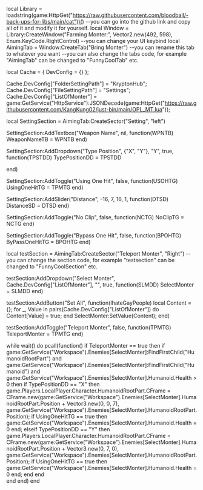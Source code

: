 local Library = loadstring(game:HttpGet("https://raw.githubusercontent.com/bloodball/-back-ups-for-libs/main/cat"))() --you can go into the github link and copy all of it and modify it for yourself.
local Window = Library:CreateWindow("Farming Monter:", Vector2.new(492, 598), Enum.KeyCode.RightControl) --you can change your UI keybind
local AimingTab = Window:CreateTab("Bring Monter") --you can rename this tab to whatever you want --you can also change the tabs code, for example "AimingTab" can be changed to "FunnyCoolTab" etc.

local Cache = { DevConfig = {} };

Cache.DevConfig["FolderSettingPath"] = "KryptonHub";
Cache.DevConfig["FileSettingPath"] = "Settings";
Cache.DevConfig["ListOfMonter"] = game:GetService("HttpService"):JSONDecode(game:HttpGet("https://raw.githubusercontent.com/KangKung02/just-bin/main/OPL_MT.lua"));

local SettingSection = AimingTab:CreateSector("Setting", "left")

SettingSection:AddTextbox("Weapon Name", nil, function(WPNTB)
    WeaponNameTB = WPNTB
end)


SettingSection:AddDropdown("Type Position", {"X", "Y"}, "Y", true, function(TPSTDD)
    TypePositionDD = TPSTDD

end)

SettingSection:AddToggle("Using One Hit", false, function(USOHTG)
    UsingOneHitTG = TPMTG
end)

SettingSection:AddSlider("Distance", -16, 7, 16, 1, function(DTSD)
    DistanceSD = DTSD
end)

SettingSection:AddToggle("No Clip", false, function(NCTG)
    NoClipTG = NCTG
end)

SettingSection:AddToggle("Bypass One Hit", false, function(BPOHTG)
    ByPassOneHitTG = BPOHTG
end)

local testSection = AimingTab:CreateSector("Teleport Monter", "Right")  --you can  change the section code, for example "testsection" can be changed to "FunnyCoolSection" etc.

testSection:AddDropdown("Select Monter", Cache.DevConfig["ListOfMonter"], "", true, function(SLMDD)
SelectMonter = SLMDD
end)

testSection:AddButton("Set All", function(IhateGayPeople)
    local Content = {};
    for _, Value in pairs(Cache.DevConfig["ListOfMonter"]) do
        Content[Value] = true;
    end
    SelectMonter:SetValue(Content);
end)

testSection:AddToggle("Teleport Monter", false, function(TPMTG)
    TeleportMonter = TPMTG
end)

while wait() do
	pcall(function()
		if TeleportMonter == true then
			if game:GetService("Workspace").Enemies[SelectMonter]:FindFirstChild("HumanoidRootPart") and game:GetService("Workspace").Enemies[SelectMonter]:FindFirstChild("Humanoid") and game:GetService("Workspace").Enemies[SelectMonter].Humanoid.Health > 0 then
				if TypePositionDD == "X" then
					game.Players.LocalPlayer.Character.HumanoidRootPart.CFrame = CFrame.new(game:GetService("Workspace").Enemies[SelectMonter].HumanoidRootPart.Position + Vector3.new(0, 0, 7), game:GetService("Workspace").Enemies[SelectMonter].HumanoidRootPart.Position);
					if UsingOneHitTG == true then game:GetService("Workspace").Enemies[SelectMonter].Humanoid.Health = 0 end;
				elseif 	TypePositionDD == "Y" then
					game.Players.LocalPlayer.Character.HumanoidRootPart.CFrame = CFrame.new(game:GetService("Workspace").Enemies[SelectMonter].HumanoidRootPart.Position + Vector3.new(0, 7, 0), game:GetService("Workspace").Enemies[SelectMonter].HumanoidRootPart.Position);
					if UsingOneHitTG == true then game:GetService("Workspace").Enemies[SelectMonter].Humanoid.Health = 0 end;
				end
			end		
		end	
	end)
end	

